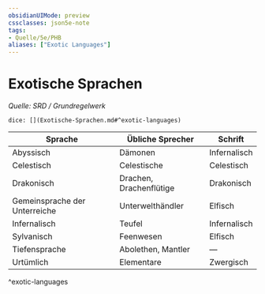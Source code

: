 ```yaml
---
obsidianUIMode: preview
cssclasses: json5e-note
tags:
- Quelle/5e/PHB
aliases: ["Exotic Languages"]
---
```

# Exotische Sprachen
*Quelle: SRD / Grundregelwerk*

`dice: [](Exotische-Sprachen.md#^exotic-languages)`

| Sprache                       | Übliche Sprecher        | Schrift      |
| ----------------------------- | ----------------------- | ------------ |
| Abyssisch                     | Dämonen                 | Infernalisch |
| Celestisch                    | Celestische             | Celestisch   |
| Drakonisch                    | Drachen, Drachenflütige | Drakonisch   |
| Gemeinsprache der Unterreiche | Unterwelthändler        | Elfisch      |
| Infernalisch                  | Teufel                  | Infernalisch |
| Sylvanisch                    | Feenwesen               | Elfisch      |
| Tiefensprache                 | Abolethen, Mantler      | —            |
| Urtümlich                     | Elementare              | Zwergisch    |
^exotic-languages
